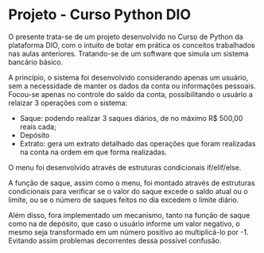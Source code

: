 # Projeto - Curso Python DIO

O presente trata-se de um projeto desenvolvido no Curso de Python da plataforma DIO, com o intuito de botar em prática os conceitos trabalhados nas aulas anteriores. Tratando-se de um software que simula um sistema bancário básico.

A princípio, o sistema foi desenvolvido considerando apenas um usuário, sem a necessidade de manter os dados da conta ou informações pessoais. Focou-se apenas no controle do saldo da conta, possibilitando o usuário a relaizar 3 operações com o sistema:
* Saque: podendo realizar 3 saques diários, de no máximo R$ 500,00 reais cada;
* Depósito
* Extrato: gera um extrato detalhado das operações que foram realizadas na conta na ordem em que forma realizadas.

O menu foi desenvolvido através de estruturas condicionais if/elif/else.

A função de saque, assim como o menu, foi montado através de estruturas condicionais para verificar se o valor do saque excede o saldo atual ou o limite, ou se o número de saques feitos no dia excedem o limite diário.

Além disso, fora implementado um mecanismo, tanto na função de saque como na de depósito, que caso o usuário informe um valor negativo, o mesmo seja transformado em um número positivo ao multiplicá-lo por -1. Evitando assim problemas decorrentes dessa possível confusão.

